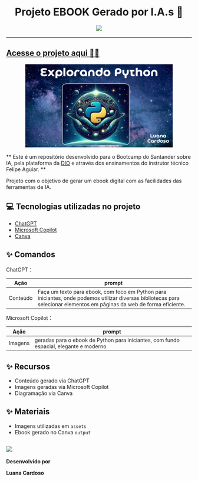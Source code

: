 
<h1 align="center"> Projeto EBOOK Gerado por I.A.s 🤖</h1>

<p align="center">
    <img width="100" src=".github/assets/banner.png">
</p>

-------
<a href="https://github.com/luanaxcardoso/ebook-feito-por-IA/blob/main/output/Explorando-Python.pdf">Acesse o projeto aqui 🤖🐍 </a>
--------

<p align="center">
<img 
    src="./assets/capa.jpg"
    width="400"  
/>
</p>


** Este é um repositório desenvolvido para o Bootcamp do Santander sobre IA, pela plataforma da  [DIO](https://dio.me) e através dos ensinamentos do instrutor técnico Felipe Aguiar. **

Projeto com o objetivo de gerar um ebook digital com as facilidades das ferramentas de IA. 

## 💻 Tecnologias utilizadas no projeto

- [ChatGPT](https://chat.openai.com/) 
- [Microsoft Copilot](https://www.microsoft.com/pt-br/copilot)
- [Canva](https://www.canva.com/)

## ✨ Comandos


ChatGPT：

|   Ação   | prompt                                                                                                                                                                                                                                                                         |
| :------: | ------------------------------------------------------------------------------------------------------------------------------------------------------------------------------------------------------------------------------------------------------------------------------ |
|  Conteúdo | Faça um texto para ebook, com foco em Python para iniciantes, onde podemos utilizar diversas bibliotecas para selecionar elementos em páginas da web de forma eficiente.


Microsoft Copilot：

|  Ação  | prompt                                                                                 |
| :----: | -------------------------------------------------------------------------------------- |
| Imagens | geradas para o ebook de Python para iniciantes, com fundo espacial, elegante e moderno.

## ✨ Recursos

- Conteúdo gerado via ChatGPT
- Imagens geradas via Microsoft Copilot
- Diagramação via Canva

## ✨ Materiais

- Imagens utilizadas em `assets`
- Ebook gerado no Canva `output`

##

<p align="left">
    <img 
      margin=10 
      width=80 
      src="https://avatars.githubusercontent.com/u/112970416?v=4"
    />
</p>
<p> <strong>Desenvolvido por</strong> </p> 
<p> <strong>Luana Cardoso</strong> </p>

